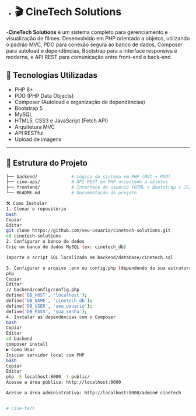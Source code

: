 - # 🎬 CineTech Solutions



-<h>**CineTech Solutions** é um sistema completo para gerenciamento e visualização de filmes. Desenvolvido em PHP orientado a objetos, utilizando o padrão MVC, PDO para conexão segura ao banco de dados, Composer para autoload e dependências, Bootstrap para a interface responsiva e moderna, e API REST para comunicação entre front-end e back-end.</h>



## 🧰 Tecnologias Utilizadas



- PHP 8+
- PDO (PHP Data Objects)
- Composer (Autoload e organização de dependências)
- Bootstrap 5
- MySQL
- HTML5, CSS3 e JavaScript (Fetch API)
- Arquitetura MVC
- API RESTful
- Upload de imagens

---

## 📁 Estrutura do Projeto

```bash
├── backend/             # Lógica do sistema em PHP (MVC + PDO)
├── cine-api/            # API REST em PHP orientado a objetos
├── frontend/            # Interface do usuário (HTML + Bootstrap + JS)
└── README.md            # Documentação do projeto

🛠️ Como Instalar
1. Clonar o repositório
bash
Copiar
Editar
git clone https://github.com/seu-usuario/cinetech-solutions.git
cd cinetech-solutions
2. Configurar o banco de dados
Crie um banco de dados MySQL (ex: cinetech_db)

Importe o script SQL localizado em backend/database/cinetech.sql

3. Configurar o arquivo .env ou config.php (dependendo da sua estrutura)
php
Copiar
Editar
// backend/config/config.php
define('DB_HOST', 'localhost');
define('DB_NAME', 'cinetech_db');
define('DB_USER', 'seu_usuario');
define('DB_PASS', 'sua_senha');
4. Instalar as dependências com o Composer
bash
Copiar
Editar
cd backend
composer install
▶️ Como Usar
Iniciar servidor local com PHP
bash
Copiar
Editar
php -S localhost:8000 -t public/
Acesse a área pública: http://localhost:8000

Acesse a área administrativa: http://localhost:8000/admin#   c i n e t e c h 
 
 
#   c i n e - t e c h 
 
 
